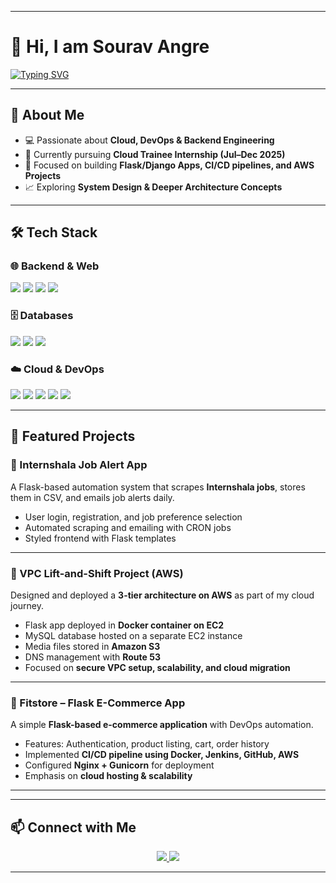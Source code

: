 
---

# 👋 Hi, I am Sourav Angre

[![Typing SVG](https://readme-typing-svg.herokuapp.com?font=Fira+Code\&weight=600\&size=26\&pause=1000\&color=1E90FF\&width=600\&lines=Cloud+Computing+%7C+DevOps+Enthusiast;Passionate+about+System+Design+%26+Full+Stack+Apps;Exploring+AWS+%7C+Docker+%7C+Automation)](https://git.io/typing-svg)

---

## 🚀 About Me

* 💻 Passionate about **Cloud, DevOps & Backend Engineering**
* 🌱 Currently pursuing **Cloud Trainee Internship (Jul–Dec 2025)**
* 🎯 Focused on building **Flask/Django Apps, CI/CD pipelines, and AWS Projects**
* 📈 Exploring **System Design & Deeper Architecture Concepts**

---

## 🛠️ Tech Stack

### 🌐 Backend & Web

<p>
  <img src="https://img.shields.io/badge/Python-3776AB?style=for-the-badge&logo=python&logoColor=white"/>
  <img src="https://img.shields.io/badge/Flask-000000?style=for-the-badge&logo=flask&logoColor=white"/>
  <img src="https://img.shields.io/badge/Django-092E20?style=for-the-badge&logo=django&logoColor=white"/>
  <img src="https://img.shields.io/badge/Node.js-43853D?style=for-the-badge&logo=node.js&logoColor=white"/>
</p>

### 🗄️ Databases

<p>
  <img src="https://img.shields.io/badge/SQLite-07405E?style=for-the-badge&logo=sqlite&logoColor=white"/>
  <img src="https://img.shields.io/badge/MySQL-4479A1?style=for-the-badge&logo=mysql&logoColor=white"/>
  <img src="https://img.shields.io/badge/MongoDB-4EA94B?style=for-the-badge&logo=mongodb&logoColor=white"/>
</p>

### ☁️ Cloud & DevOps

<p>
  <img src="https://img.shields.io/badge/AWS-232F3E?style=for-the-badge&logo=amazon-aws&logoColor=white"/>
  <img src="https://img.shields.io/badge/Docker-2496ED?style=for-the-badge&logo=docker&logoColor=white"/>
  <img src="https://img.shields.io/badge/Jenkins-D33833?style=for-the-badge&logo=jenkins&logoColor=white"/>
  <img src="https://img.shields.io/badge/GitHub_Actions-2088FF?style=for-the-badge&logo=github-actions&logoColor=white"/>
  <img src="https://img.shields.io/badge/Linux-FCC624?style=for-the-badge&logo=linux&logoColor=black"/>
</p>

---

## 📌 Featured Projects

### 🔹 Internshala Job Alert App

A Flask-based automation system that scrapes **Internshala jobs**, stores them in CSV, and emails job alerts daily.

* User login, registration, and job preference selection
* Automated scraping and emailing with CRON jobs
* Styled frontend with Flask templates

---

### 🔹 VPC Lift-and-Shift Project (AWS)

Designed and deployed a **3-tier architecture on AWS** as part of my cloud journey.

* Flask app deployed in **Docker container on EC2**
* MySQL database hosted on a separate EC2 instance
* Media files stored in **Amazon S3**
* DNS management with **Route 53**
* Focused on **secure VPC setup, scalability, and cloud migration**

---

### 🔹 Fitstore – Flask E-Commerce App

A simple **Flask-based e-commerce application** with DevOps automation.

* Features: Authentication, product listing, cart, order history
* Implemented **CI/CD pipeline using Docker, Jenkins, GitHub, AWS**
* Configured **Nginx + Gunicorn** for deployment
* Emphasis on **cloud hosting & scalability**

---


---

## 📫 Connect with Me

<p align="center">
  <a href="https://www.linkedin.com/in/sourav-angre/">
    <img src="https://img.shields.io/badge/LinkedIn-0077B5?style=for-the-badge&logo=linkedin&logoColor=white" />
  </a>
  <a href="mailto:souravangre@gmail.com">
    <img src="https://img.shields.io/badge/Email-D14836?style=for-the-badge&logo=gmail&logoColor=white" />
  </a>
</p>  

---


